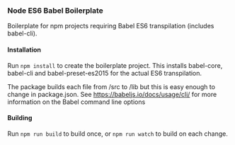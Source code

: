 ### Node ES6 Babel Boilerplate

Boilerplate for npm projects requiring Babel ES6 transpilation (includes babel-cli).

#### Installation

Run `npm install` to create the boilerplate project. This installs babel-core, babel-cli and babel-preset-es2015 for the actual ES6 transpilation.

The package builds each file from /src to /lib but this is easy enough to change in package.json. See https://babeljs.io/docs/usage/cli/ for more information on the Babel command line options

#### Building

Run `npm run build` to build once, or `npm run watch` to build on each change.
